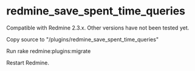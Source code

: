 # redmine_save_spent_time_queries


Compatible with Redmine 2.3.x. Other versions have not been tested yet.


Copy source to "/plugins/redmine_save_spent_time_queries"


Run rake redmine:plugins:migrate


Restart Redmine.
